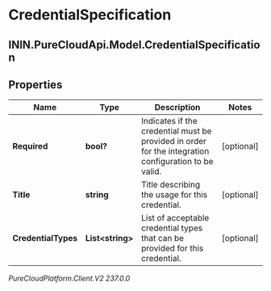 # CredentialSpecification

## ININ.PureCloudApi.Model.CredentialSpecification

## Properties

|Name | Type | Description | Notes|
|------------ | ------------- | ------------- | -------------|
| **Required** | **bool?** | Indicates if the credential must be provided in order for the integration configuration to be valid. | [optional] |
| **Title** | **string** | Title describing the usage for this credential. | [optional] |
| **CredentialTypes** | **List&lt;string&gt;** | List of acceptable credential types that can be provided for this credential. | [optional] |



_PureCloudPlatform.Client.V2 237.0.0_
